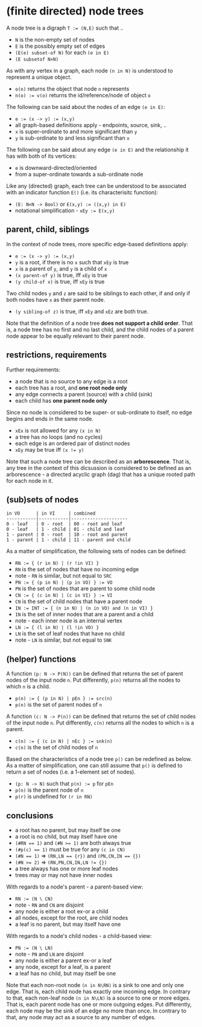 
<!-- ======================================================================= -->
# (finite directed) node trees

A node tree is a digraph `T := (N,E)` such that ..

* `N` is the non-empty set of nodes
* `E` is the possibly empty set of edges
* `(E(e) subset-of N)` for each `(e in E)`
* `(E subsetof N×N)`

As with any vertex in a graph, each node `(n in N)`
is understood to represent a unique object.

* `o(n)` returns the object that node `n` represents
* `n(o) := v(o)` returns the id/reference/node of object `o`

The following can be said about the nodes of an edge `(e in E)`:

* `e := (x -> y) := (x,y)`
* all graph-based definitions apply - endpoints, source, sink, ..
* `x` is super-ordinate to and more significant than `y`
* `y` is sub-ordinate to and less significant than `x`

The following can be said about any edge `(e in E)`
and the relationship it has with both of its vertices:

* `e` is downward-directed/oriented
* from a super-ordinate towards a sub-ordinate node

Like any (directed) graph, each tree can be understood to be associated
with an indicator function `E()` (i.e. its characterisitc function):

* `(E: N×N -> Bool)` or `E(x,y) := ((x,y) in E)`
* notational simplification - `xEy := E(x,y)`

<!-- ======================================================================= -->
## parent, child, siblings

In the context of node trees, more specific edge-based definitions apply:

* `e := (x -> y) := (x,y)`
* `y` is a root, if there is no `x` such that `xEy` is true
* `x` is a parent of `y`, and `y` is a child of `x`
* `(x parent-of y)` is true, iff `xEy` is true
* `(y child-of x)` is true, iff `xEy` is true

Two child nodes `y` and `z` are said to be siblings to each other,
if and only if both nodes have `x` as their parent node.

* `(y sibling-of z)` is true, iff `xEy` and `xEz` are both true.

Note that the definition of a node tree **does not support a child order**.
That is, a node tree has no first and no last child, and the child nodes of
a parent node appear to be equally relevant to their parent node.

<!-- ======================================================================= -->
## restrictions, requirements

Further requirements:

* a node that is no source to any edge is a root
* each tree has a root, and **one root node only**
* any edge connects a parent (source) with a child (sink)
* each child has **one parent node only**

Since no node is considered to be super- or sub-ordinate to itself,
no edge begins and ends in the same node.

* `xEx` is not allowed for any `(x in N)`
* a tree has no loops (and no cycles)
* each edge is an ordered pair of distinct nodes
* `xEy` may be true iff `(x != y)`

Note that such a node tree can be described as an **arborescence**. That is,
any tree in the context of this dicsussion is considered to be defined as an
arborescence - a directed acyclic graph (dag) that has a unique rooted path
for each node in it.

<!-- ======================================================================= -->
## (sub)sets of nodes

```
in VO      | in VI     | combined
-----------|-----------|---------------------
0 - leaf   | 0 - root  | 00 - root and leaf
0 - leaf   | 1 - child | 01 - child and leaf
1 - parent | 0 - root  | 10 - root and parent
1 - parent | 1 - child | 11 - parent and child
```

As a matter of simplification, the following sets of nodes can be defined:

* `RN := { (r in N) | (r !in VI) }`
* `RN` is the set of nodes that have no incoming edge
* note - `RN` is similar, but not equal to `SRC`
* `PN := { (p in N) | (p in VO) } := VO`
* `PN` is the set of nodes that are parent to some child node
* `CN := { (c in N) | (c in VI) } := VI`
* `CN` is the set of child nodes that have a parent node
* `IN := INT := { (n in N) | (n in VO) and (n in VI) }`
* `IN` is the set of inner nodes that are a parent and a child
* note - each inner node is an internal vertex
* `LN := { (l in N) | (l !in VO) }`
* `LN` is the set of leaf nodes that have no child
* note - `LN` is similar, but not equal to `SNK`

<!-- ======================================================================= -->
## (helper) functions

A function `(p: N -> P(N))` can be defined that returns the set of parent
nodes of the input node `n`. Put differently, `p(n)` returns all the nodes
to which `n` is a child.

* `p(n) := { (p in N) | pEn } := src(n)`
* `p(n)` is the set of parent nodes of `n`

A function `(c: N -> P(n))` can be defined that returns the set of child
nodes of the input node `n`. Put differently, `c(n)` returns all the nodes
to which `n` is a parent.

* `c(n) := { (c in N) | nEc } := snk(n)`
* `c(n)` is the set of child nodes of `n`

Based on the characteristics of a node tree `p()` can be redefined as below.
As a matter of simplification, one can still assume that `p()` is defined
to return a set of nodes (i.e. a 1-element set of nodes).

* `(p: N -> N)` such that `p(n) := p` for `pEn`
* `p(n)` is the parent node of `n`
* `p(r)` is undefined for `(r in RN)`

<!-- ======================================================================= -->
## conclusions

* a root has no parent, but may itself be one
* a root is no child, but may itself have one
* `(#RN == 1)` and `(#N >= 1)` are both always true
* `(#p(c) == 1)` must be true for any `(c in CN)`
* `(#N == 1)` => `(RN,LN == {r})` and `(PN,CN,IN == {})`
* `(#N >= 2)` => `(RN,PN,CN,IN,LN != {})`
* a tree always has one or more leaf nodes
* trees may or may not have inner nodes

With regards to a node's parent - a parent-based view:

* `RN := (N \ CN)`
* note - `RN` and `CN` are disjoint
* any node is either a root ex-or a child
* all nodes, except for the root, are child nodes
* a leaf is no parent, but may itself have one

With regards to a node's child nodes - a child-based view:

* `PN := (N \ LN)`
* note - `PN` and `LN` are disjoint
* any node is either a parent ex-or a leaf
* any node, except for a leaf, is a parent
* a leaf has no child, but may itself be one

Note that each non-root node `(n in N\RN)` is a sink to one and only one
edge. That is, each child node has exactly one incoming edge. In contrary
to that, each non-leaf node `(n in N\LN)` is a source to one or more edges.
That is, each parent node has one or more outgoing edges. Put differently,
each node may be the sink of an edge no more than once. In contrary to
that, any node may act as a source to any number of edges.

